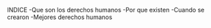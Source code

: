 INDICE
-Que son los derechos humanos
-Por que existen 
-Cuando se crearon 
-Mejores derechos humanos